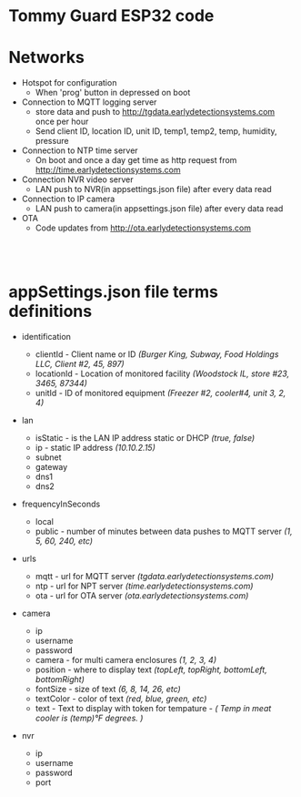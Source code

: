# Tommy Guard ESP32 code

# Networks
- Hotspot for configuration
  - When 'prog' button in depressed on boot
- Connection to MQTT logging server
  - store data and push to http://tgdata.earlydetectionsystems.com once per hour
  - Send client ID, location ID, unit ID, temp1, temp2, temp, humidity, pressure
- Connection to NTP time server
  - On boot and once a day get time as http request from http://time.earlydetectionsystems.com
- Connection NVR video server
  - LAN push to NVR(in appsettings.json file) after every data read
- Connection to IP camera
  - LAN push to camera(in appsettings.json file) after every data read
- OTA
  - Code updates from http://ota.earlydetectionsystems.com

<br><br>

# appSettings.json file terms definitions
- identification
  - clientId - Client name or ID  *(Burger King, Subway, Food Holdings LLC, Client #2, 45, 897)*
  - locationId - Location of monitored facility *(Woodstock IL, store #23, 3465, 87344)*
  - unitId - ID of monitored equipment *(Freezer #2, cooler#4, unit 3, 2, 4)*

- lan
  - isStatic - is the LAN IP address static or DHCP *(true, false)*
  - ip - static IP address *(10.10.2.15)*
  - subnet
  - gateway
  - dns1
  - dns2

- frequencyInSeconds
  - local
  - public - number of minutes between data pushes to MQTT server *(1, 5, 60, 240, etc)*

- urls
  - mqtt - url for MQTT server *(tgdata.earlydetectionsystems.com)*
  - ntp - url for NPT server *(time.earlydetectionsystems.com)*
  - ota - url for OTA server *(ota.earlydetectionsystems.com)*

- camera
  - ip
  - username
  - password
  - camera - for multi camera enclosures *(1, 2, 3, 4)*
  - position - where to display text *(topLeft, topRight, bottomLeft, bottomRight)*
  - fontSize - size of text *(6, 8, 14, 26, etc)*
  - textColor - color of text *(red, blue, green, etc)*
  - text - Text to display with token for tempature - *( Temp in meat cooler is (temp)°F degrees. )*

- nvr
  - ip
  - username
  - password
  - port



